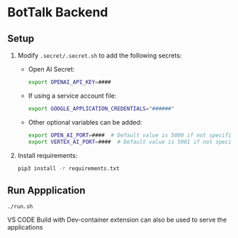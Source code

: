 # BotTalk Backend

## Setup

1. Modify `.secret/.secret.sh` to add the following secrets:

    - Open AI Secret:
      ```bash
      export OPENAI_API_KEY=####
      ```

    - If using a service account file:
      ```bash
      export GOOGLE_APPLICATION_CREDENTIALS="######"
      ```

    - Other optional variables can be added:
      ```bash
      export OPEN_AI_PORT=####  # Default value is 5000 if not specified
      export VERTEX_AI_PORT=####  # Default value is 5001 if not specified
      ```

2. Install requirements:
   ```bash
   pip3 install -r requirements.txt
   ```

## Run Appplication

    ./run.sh


VS CODE Build with Dev-container extension can also be used to serve the applications
